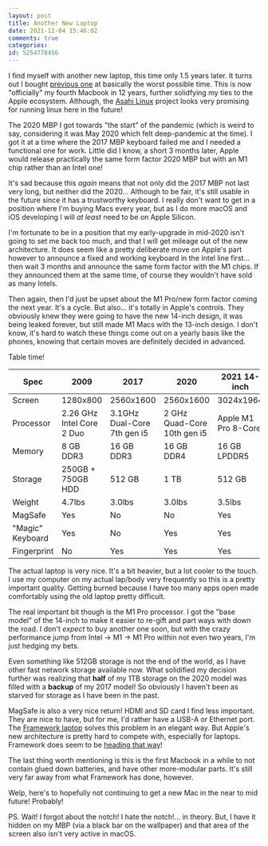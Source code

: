 ```yaml
---
layout: post
title: Another New Laptop
date: 2021-12-04 15:46:02
comments: true
categories: 
id: 5254778456
---
```


I find myself with another new laptop, this time only 1.5 years later. It turns out I bought [previous one](https://vgmoose.com/blog/yes-im-still-here-5734290197/) at basically the worst possible time. This is now "officially" my fourth Macbook in 12 years, further solidfying my ties to the Apple ecosystem. Although, the [Asahi Linux](https://asahilinux.org) project looks very promising for running linux here in the future!

The 2020 MBP I got towards "the start" of the pandemic (which is weird to say, considering it was May 2020 which felt deep-pandemic at the time). I got it at a time where the 2017 MBP keyboard failed me and I needed a functional one for work. Little did I know, a short 3 months later, Apple would release practically the same form factor 2020 MBP but with an M1 chip rather than an Intel one!

It's sad because this *again* means that not only did the 2017 MBP not last very long, but neither did the 2020... Although to be fair, it's still usable in the future since it has a trustworthy keyboard. I really don't want to get in a position where I'm buying Macs every year, but as I do more macOS and iOS developing I will *at least* need to be on Apple Silicon.

I'm fortunate to be in a position that my early-upgrade in mid-2020 isn't going to set me back too much, and that I will get mileage out of the new architecture. It does seem like a pretty deliberate move on Apple's part however to announce a fixed and working keyboard in the Intel line first... then wait 3 months and announce the same form factor with the M1 chips. If they announced them at the same time, of course they wouldn't have sold as many Intels.

Then again, then I'd just be upset about the M1 Pro/new form factor coming the next year. It's a cycle. But also... it's totally in Apple's controls. They obviously knew they were going to have the new 14-inch design, it was being leaked forever, but still made M1 Macs with the 13-inch design. I don't know, it's hard to watch these things come out on a yearly basis like the phones, knowing that certain moves are definitely decided in advanced.

Table time!

|Spec|2009|2017|2020|2021 14-inch|
|----|----|----|----|----|
|Screen|1280x800|2560x1600|2560x1600|3024x1964|
|Processor|2.26 GHz Intel Core 2 Duo|3.1GHz Dual-Core 7th gen i5|2 GHz Quad-Core 10th gen i5|Apple M1 Pro 8-Core|
|Memory|8 GB DDR3|16 GB DDR3|16 GB DDR4|16 GB LPDDR5|
|Storage|250GB + 750GB HDD|512 GB|1 TB|512 GB|
|Weight|4.7lbs|3.0lbs|3.0lbs|3.5lbs|
|MagSafe|Yes|No|No|Yes|
|"Magic" Keyboard|Yes|No|Yes|Yes|
|Fingerprint|No|Yes|Yes|Yes|


The actual laptop is very nice. It's a bit heavier, but a lot cooler to the touch. I use my computer on my actual lap/body very frequently so this is a pretty important quality. Getting burned because I have too many apps open made comfortably using the old laptop pretty difficult.

The real important bit though is the M1 Pro processor. I got the "base model" of the 14-inch to make it easier to re-gift and part ways with down the road. I don't *expect* to buy another one soon, but with the crazy performance jump from Intel -> M1 -> M1 Pro within not even two years, I'm just hedging my bets.

Even something like 512GB storage is not the end of the world, as I have other fast network storage available now. What solidified my decision further was realizing that **half** of my 1TB storage on the 2020 model was filled with a **backup** of my 2017 model! So obviously I haven't been as starved for storage as I have been in the past.

MagSafe is also a very nice return! HDMI and SD card I find less important. They are nice to have, but for me, I'd rather have a USB-A or Ethernet port. The [Framework laptop](https://frame.work/) solves this problem in an elegant way. But Apple's new architecture is pretty hard to compete with, especially for laptops. Framework does seem to be [heading that way](https://frame.work/blog/the-upgradeable-mainboard)!

The last thing worth mentioning is this is the first Macbook in a while to not contain glued down batteries, and have other more-modular parts. It's still very far away from what Framework has done, however.

Welp, here's to hopefully not continuing to get a new Mac in the near to mid future! Probably!

PS. Wait! I forgot about the notch! I hate the notch!... in theory. But, I have it hidden on my MBP (via a black bar on the wallpaper) and that area of the screen also isn't very active in macOS.